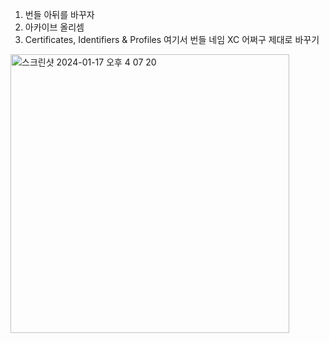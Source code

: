
1. 번들 아뒤를 바꾸자
2. 아카이브 올리셈
3. Certificates, Identifiers & Profiles 여기서 번들 네임 XC 어쩌구 제대로 바꾸기 
<img width="446" alt="스크린샷 2024-01-17 오후 4 07 20" src="https://github.com/hyosunglee/swift/assets/24516775/44f14f91-4bcf-4a5f-af90-99456bf2e1ac">




